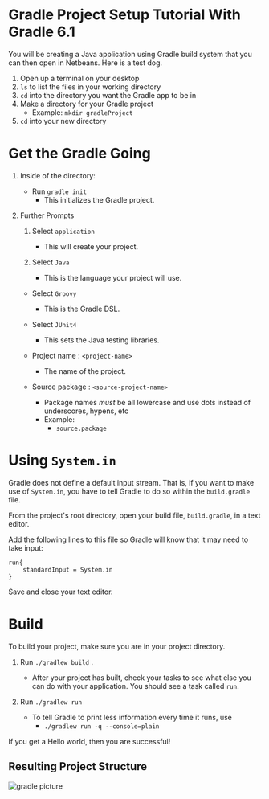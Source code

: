 # Gradle Project Setup Tutorial With Gradle 6.1

You will be creating a Java application using Gradle build system that you can then open in Netbeans.
Here is a test dog. 


1. Open up a terminal on your desktop
1. `ls` to list the files in your working directory
1. `cd` into the directory you want the Gradle app to be in
1. Make a directory for your Gradle project
    - Example: `mkdir gradleProject` 
1. `cd` into your new directory

# Get the Gradle Going
1. Inside of the directory: 
    - Run `gradle init` 
        - This initializes the Gradle project.

1.  Further Prompts
    1. Select `application`
        - This will create your project.

    1. Select `Java`
        - This is the language your project will use.

    - Select `Groovy`
        - This is the Gradle DSL.

    - Select `JUnit4`
        - This sets the Java testing libraries.

    - Project name : `<project-name>`
        - The name of the project.
    -  Source package : `<source-project-name>`
        - Package names *must* be all lowercase and use dots instead of underscores, hypens, etc
         - Example:
            - `source.package`


# Using `System.in`
Gradle does not define a default input stream. That is, if you want to make use of `System.in`, you have to tell Gradle to do so within the `build.gradle` file.

From the project's root directory, open your build file, `build.gradle`, in a text editor. 

Add the following lines to this file so Gradle will know that it may need to take input:

```
run{
    standardInput = System.in
}
```
Save and close your text editor.
# Build
To build your project,
make sure you are in your project directory. 

1. Run `./gradlew build` .
    - After your project has built, check your tasks to see what else you can do with your application.
You should see a task called `run`.

1. Run `./gradlew run`
    - To tell Gradle to print less information every time it runs, use
      - `./gradlew run -q --console=plain`

If you get a Hello world, then you are successful!

Resulting Project Structure
-
![gradle picture](https://i.imgur.com/bv16NdZ.png)








